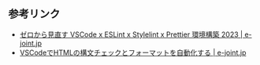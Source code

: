 ## 参考リンク

- [ゼロから見直す VSCode x ESLint x Stylelint x Prettier 環境構築 2023 | e-joint.jp](https://e-joint.jp/blog/2127)
- [VSCodeでHTMLの構文チェックとフォーマットを自動化する | e-joint.jp](https://e-joint.jp/blog/2195)
